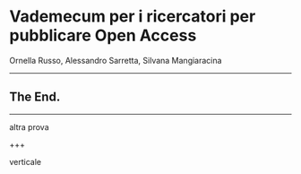 #  Vademecum per i ricercatori per pubblicare Open Access 
Ornella Russo, Alessandro Sarretta, Silvana Mangiaracina
 
---
 
## The End.
 
---
 
altra prova
 
+++

verticale
